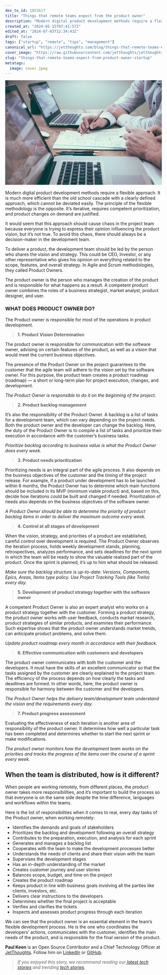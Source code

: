 ```yaml
---
dev_to_id: 1853617
title: "Things that remote teams expect from the product owner"
description: "Modern digital product development methods require a flexible approach. It is much more efficient..."
created_at: "2024-05-15T07:41:57Z"
edited_at: "2024-07-03T12:34:43Z"
draft: false
tags: ["startup", "remote", "tips", "management"]
canonical_url: "https://jetthoughts.com/blog/things-that-remote-teams-expect-from-product-owner-startup/"
cover_image: "https://raw.githubusercontent.com/jetthoughts/jetthoughts.github.io/master/content/blog/things-that-remote-teams-expect-from-product-owner-startup/cover.jpeg"
slug: "things-that-remote-teams-expect-from-product-owner-startup"
metatags:
  image: cover.jpeg
---
```

![[Photo by Helloquence](https://unsplash.com/photos/5fNmWej4tAA)](file_0.jpeg)

Modern digital product development methods require a flexible approach. It is much more efficient than the old school cascade with a clearly defined approach, which cannot be deviated easily. The principle of the flexible methodology is the opposite. It’s iterative, requires competent prioritization, and product changes on demand are justified.

It would seem that this approach should cause chaos in the project team because everyone is trying to express their opinion influencing the product vision, but it’s not true. To avoid this chaos, there should always be a decision-maker in the development team.

To deliver a product, the development team should be led by the person who shares the vision and strategy. This could be CEO, Investor, or any other representative who gives his opinion on everything related to the scope, features, and overall strategy. In Agile and Scrum methodologies, they called Product Owners.

The product owner is the person who manages the creation of the product and is responsible for what happens as a result. A competent product owner combines the roles of a business strategist, market analyst, product designer, and user.

### WHAT DOES PRODUCT OWNER DO?

The Product owner is responsible for most of the operations in product development.
>  **1. Product Vision Determination**

The product owner is responsible for communication with the software owner, advising on certain features of the product, as well as a vision that would meet the current business objectives.

The presence of the Product Owner on the project guarantees to the customer that the agile team will adhere to the vision set by the software owner. For this purpose, the product team creates a product roadmap (roadmap) — a short or long-term plan for project execution, changes, and development.

*The Product Owner is responsible to do it on the beginning of the project.*
>  **2. Product backlog management**

It’s also the responsibility of the Product Owner. A backlog is a list of tasks for a development team, which can vary depending on the project needs. Both the product owner and the developer can change the backlog. Here, the duty of the Product Owner is to compile a list of tasks and prioritize their execution in accordance with the customer’s business tasks.

*Prioritize backlog according to business value is what the Product Owner does every week.*
>  **3. Product needs prioritization**

Prioritizing needs is an integral part of the agile process. It also depends on the business objectives of the customer and the timing of the project release. For example, if a product under development has to be launched within 6 months, the Product Owner has to determine which main functions should be included in its MVP (minimum viable product) and, based on this, decide how iterations could be built and changed if needed. Prioritization of needs also depends on the business objectives of the software owner.

*A Product Owner should be able to determine the priority of product backlog items in order to deliver the maximum outcome every week.*
>  **4. Control at all stages of development**

When the vision, strategy, and priorities of a product are established, careful control over development is required. The Product Owner observes the iteration process, holds weekly development stands, planning, retrospectives, analyzes performance, and sets deadlines for the next sprint in which the team will be ready to show the valuable realized part of the product. Once the sprint is planned, it’s up to him what should be released.

*Make sure the backlog structure is up-to-date: Versions, Components, Epics, Areas, Items type policy. Use Project Tracking Tools (like Trello) every day.*
>  **5. Development of product strategy together with the software owner**

A competent Product Owner is also an expert analyst who works on a product strategy together with the customer. Forming a product strategy, the product owner works with user feedback, conducts market research, product strategies of similar products, and examines their performance. Such expertise shows that the product owner understands market trends, can anticipate product problems, and solve them.

*Update product roadmap every month in accordance with their feedback.*
>  **6. Effective communication with customers and developers**

The product owner communicates with both the customer and the developers. It must have the skills of an excellent communicator so that the tasks assigned by the customer are clearly explained to the project team. The efficiency of the process depends on how clearly the tasks and deadlines are formed. In other words, here, the product owner is responsible for harmony between the customer and the developers.

*The Product Owner helps the delivery team/development team understand the vision and the requirements every day.*
>  **7. Product progress assessment**

Evaluating the effectiveness of each iteration is another area of responsibility of the product owner. It determines how well a particular task has been completed and determines whether to start the next sprint or make modifications.

*The product owner monitors how the development team works on the priorities and tracks the progress of the items over the course of a sprint every week.*

## When the team is distributed, how is it different?

When people are working remotely, from different places, the product owner takes more responsibilities, and it’s important to build the process so that everyone is on the same side despite the time difference, languages and workflows within the teams.

Here is the list of responsibilities when it comes to real, every day tasks of the Product owner, when working remotely:

- Identifies the demands and goals of stakeholders 
- Prioritizes the backlog and development following an overall strategy 
- Contributes to the preparation, execution, and analysis for each sprint
- Generates and manages a backlog list
- Cooperates with the team to make the development processes better
- Understands the needs of clients and share their vision with the team
- Supervises the development stages 
- Has an in-depth understanding of the market 
- Creates customer journey and user stories
- Balances scope, budget, and time on the project
- Creates the product roadmap 
- Keeps product in line with business goals involving all the parties like clients, investors, etc.
- Delivers clear instructions to the developers 
- Determines whether the final project is acceptable 
- Verifies and clarifies the tickets
- Inspects and assesses product progress through each iteration

We can see that the product owner is an essential element in the team’s flexible development process. He is the one who coordinates the developers’ actions, communicates with the customer, identifies the main needs of the product, and is responsible for the final version of the product.

**Paul Keen** is an Open Source Contributor and a Chief Technology Officer at [JetThoughts](https://www.jetthoughts.com). Follow him on [LinkedIn](https://www.linkedin.com/in/paul-keen/) or [GitHub](https://github.com/pftg).
>  *If you enjoyed this story, we recommend reading our[ latest tech stories](https://jtway.co/latest) and trending [tech stories](https://jtway.co/trending).*
